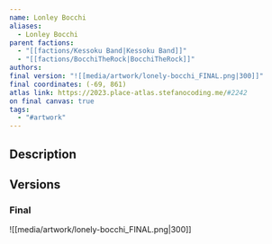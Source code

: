 ```yaml
---
name: Lonley Bocchi
aliases:
  - Lonley Bocchi
parent factions:
  - "[[factions/Kessoku Band|Kessoku Band]]"
  - "[[factions/BocchiTheRock|BocchiTheRock]]"
authors: 
final version: "![[media/artwork/lonely-bocchi_FINAL.png|300]]"
final coordinates: (-69, 861)
atlas link: https://2023.place-atlas.stefanocoding.me/#2242
on final canvas: true
tags:
  - "#artwork"
---
```

## Description


## Versions
### Final
![[media/artwork/lonely-bocchi_FINAL.png|300]]